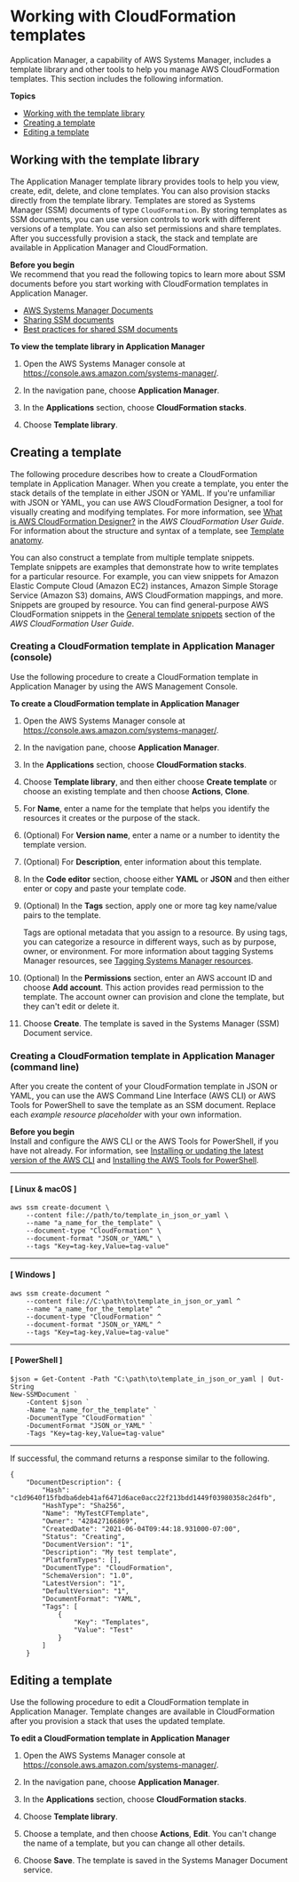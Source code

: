 # Working with CloudFormation templates<a name="application-manager-working-templates-overview"></a>

Application Manager, a capability of AWS Systems Manager, includes a template library and other tools to help you manage AWS CloudFormation templates\. This section includes the following information\.

**Topics**
+ [Working with the template library](#application-manager-working-stacks-template-library-working)
+ [Creating a template](#application-manager-working-stacks-creating-template)
+ [Editing a template](#application-manager-working-stacks-editing-template)

## Working with the template library<a name="application-manager-working-stacks-template-library-working"></a>

The Application Manager template library provides tools to help you view, create, edit, delete, and clone templates\. You can also provision stacks directly from the template library\. Templates are stored as Systems Manager \(SSM\) documents of type `CloudFormation`\. By storing templates as SSM documents, you can use version controls to work with different versions of a template\. You can also set permissions and share templates\. After you successfully provision a stack, the stack and template are available in Application Manager and CloudFormation\. 

**Before you begin**  
We recommend that you read the following topics to learn more about SSM documents before you start working with CloudFormation templates in Application Manager\.
+ [AWS Systems Manager Documents](sysman-ssm-docs.md)
+ [Sharing SSM documents](ssm-sharing.md)
+ [Best practices for shared SSM documents](ssm-before-you-share.md)

**To view the template library in Application Manager**

1. Open the AWS Systems Manager console at [https://console\.aws\.amazon\.com/systems\-manager/](https://console.aws.amazon.com/systems-manager/)\.

1. In the navigation pane, choose **Application Manager**\.

1. In the **Applications** section, choose **CloudFormation stacks**\.

1. Choose **Template library**\.

## Creating a template<a name="application-manager-working-stacks-creating-template"></a>

The following procedure describes how to create a CloudFormation template in Application Manager\. When you create a template, you enter the stack details of the template in either JSON or YAML\. If you're unfamiliar with JSON or YAML, you can use AWS CloudFormation Designer, a tool for visually creating and modifying templates\. For more information, see [What is AWS CloudFormation Designer?](https://docs.aws.amazon.com/AWSCloudFormation/latest/UserGuide/working-with-templates-cfn-designer.html) in the *AWS CloudFormation User Guide*\. For information about the structure and syntax of a template, see [Template anatomy](https://docs.aws.amazon.com/AWSCloudFormation/latest/UserGuide/template-anatomy.html)\.

You can also construct a template from multiple template snippets\. Template snippets are examples that demonstrate how to write templates for a particular resource\. For example, you can view snippets for Amazon Elastic Compute Cloud \(Amazon EC2\) instances, Amazon Simple Storage Service \(Amazon S3\) domains, AWS CloudFormation mappings, and more\. Snippets are grouped by resource\. You can find general\-purpose AWS CloudFormation snippets in the [General template snippets](https://docs.aws.amazon.com/AWSCloudFormation/latest/UserGuide/quickref-general.html) section of the *AWS CloudFormation User Guide*\. 

### Creating a CloudFormation template in Application Manager \(console\)<a name="application-manager-working-stacks-creating-template-console"></a>

Use the following procedure to create a CloudFormation template in Application Manager by using the AWS Management Console\.

**To create a CloudFormation template in Application Manager**

1. Open the AWS Systems Manager console at [https://console\.aws\.amazon\.com/systems\-manager/](https://console.aws.amazon.com/systems-manager/)\.

1. In the navigation pane, choose **Application Manager**\.

1. In the **Applications** section, choose **CloudFormation stacks**\.

1. Choose **Template library**, and then either choose **Create template** or choose an existing template and then choose **Actions**, **Clone**\.

1. For **Name**, enter a name for the template that helps you identify the resources it creates or the purpose of the stack\.

1. \(Optional\) For **Version name**, enter a name or a number to identity the template version\.

1. \(Optional\) For **Description**, enter information about this template\.

1. In the **Code editor** section, choose either **YAML** or **JSON** and then either enter or copy and paste your template code\.

1. \(Optional\) In the **Tags** section, apply one or more tag key name/value pairs to the template\.

   Tags are optional metadata that you assign to a resource\. By using tags, you can categorize a resource in different ways, such as by purpose, owner, or environment\. For more information about tagging Systems Manager resources, see [Tagging Systems Manager resources](tagging-resources.md)\.

1. \(Optional\) In the **Permissions** section, enter an AWS account ID and choose **Add account**\. This action provides read permission to the template\. The account owner can provision and clone the template, but they can't edit or delete it\. 

1. Choose **Create**\. The template is saved in the Systems Manager \(SSM\) Document service\.

### Creating a CloudFormation template in Application Manager \(command line\)<a name="application-manager-working-stacks-creating-template-cli"></a>

After you create the content of your CloudFormation template in JSON or YAML, you can use the AWS Command Line Interface \(AWS CLI\) or AWS Tools for PowerShell to save the template as an SSM document\. Replace each *example resource placeholder* with your own information\.

**Before you begin**  
Install and configure the AWS CLI or the AWS Tools for PowerShell, if you have not already\. For information, see [Installing or updating the latest version of the AWS CLI](https://docs.aws.amazon.com/cli/latest/userguide/getting-started-install.html) and [Installing the AWS Tools for PowerShell](https://docs.aws.amazon.com/powershell/latest/userguide/pstools-getting-set-up.html)\.

------
#### [ Linux & macOS ]

```
aws ssm create-document \
    --content file://path/to/template_in_json_or_yaml \
    --name "a_name_for_the_template" \
    --document-type "CloudFormation" \
    --document-format "JSON_or_YAML" \
    --tags "Key=tag-key,Value=tag-value"
```

------
#### [ Windows ]

```
aws ssm create-document ^
    --content file://C:\path\to\template_in_json_or_yaml ^
    --name "a_name_for_the_template" ^
    --document-type "CloudFormation" ^
    --document-format "JSON_or_YAML" ^
    --tags "Key=tag-key,Value=tag-value"
```

------
#### [ PowerShell ]

```
$json = Get-Content -Path "C:\path\to\template_in_json_or_yaml | Out-String
New-SSMDocument `
    -Content $json `
    -Name "a_name_for_the_template" `
    -DocumentType "CloudFormation" `
    -DocumentFormat "JSON_or_YAML" `
    -Tags "Key=tag-key,Value=tag-value"
```

------

If successful, the command returns a response similar to the following\.

```
{
    "DocumentDescription": {
        "Hash": "c1d9640f15fbdba6deb41af6471d6ace0acc22f213bdd1449f03980358c2d4fb",
        "HashType": "Sha256",
        "Name": "MyTestCFTemplate",
        "Owner": "428427166869",
        "CreatedDate": "2021-06-04T09:44:18.931000-07:00",
        "Status": "Creating",
        "DocumentVersion": "1",
        "Description": "My test template",
        "PlatformTypes": [],
        "DocumentType": "CloudFormation",
        "SchemaVersion": "1.0",
        "LatestVersion": "1",
        "DefaultVersion": "1",
        "DocumentFormat": "YAML",
        "Tags": [
            {
                "Key": "Templates",
                "Value": "Test"
            }
        ]
    }
```

## Editing a template<a name="application-manager-working-stacks-editing-template"></a>

Use the following procedure to edit a CloudFormation template in Application Manager\. Template changes are available in CloudFormation after you provision a stack that uses the updated template\.

**To edit a CloudFormation template in Application Manager**

1. Open the AWS Systems Manager console at [https://console\.aws\.amazon\.com/systems\-manager/](https://console.aws.amazon.com/systems-manager/)\.

1. In the navigation pane, choose **Application Manager**\.

1. In the **Applications** section, choose **CloudFormation stacks**\.

1. Choose **Template library**\.

1. Choose a template, and then choose **Actions**, **Edit**\. You can't change the name of a template, but you can change all other details\.

1. Choose **Save**\. The template is saved in the Systems Manager Document service\.